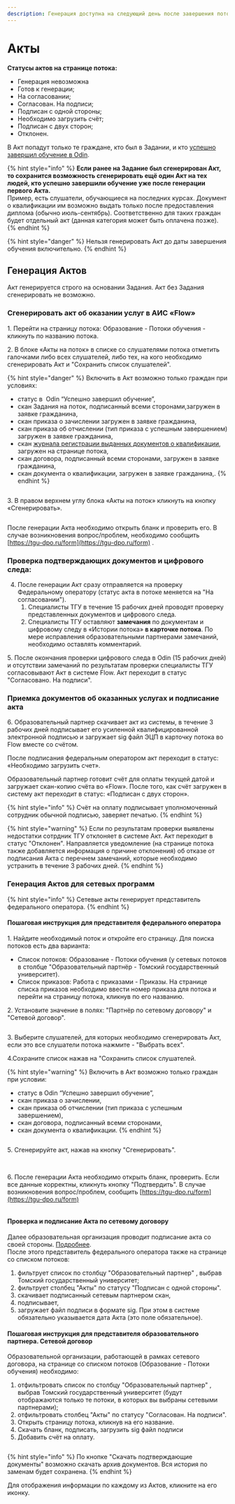 ```yaml
---
description: Генерация доступна на следующий день после завершения потока.
---
```


# Акты

**Статусы актов на странице потока:**

* Генерация невозможна
* Готов к генерации;
* На согласовании;
* Согласован. На подписи;
* Подписан с одной стороны;
* Необходимо загрузить счёт;
* Подписан с двух сторон;
* Отклонен.

В Акт попадут только те граждане, кто был в Задании, и кто [успешно завершил обучение в Odin](https://informa.gitbook.io/odin/instrukcii-po-rabote/dlya-administratorov/zavershenie-obucheniya-programm-sodeistviya-zanyatosti).

{% hint style="info" %}
**Если ранее на Задание был сгенерирован Акт, то сохранится  возможность сгенерировать ещё один Акт на тех людей, кто успешно завершили обучение уже после генерации первого Акта.** \
Пример, есть слушатели, обучающиеся на последних курсах. Документ о квалификации им возможно выдать только после предоставления диплома (обычно июль-сентябрь). Соответственно для таких граждан будет отдельный акт (данная категория может быть оплачена позже).&#x20;
{% endhint %}

{% hint style="danger" %}
Нельзя генерировать Акт до даты завершения обучения включительно.
{% endhint %}

## Генерация Актов &#x20;

Акт генерируется строго на основании Задания. Акт без Задания сгенерировать не возможно.

### Сгенерировать акт об оказании услуг в АИС «Flow»

1\. Перейти на страницу потока: Образование - Потоки обучения - кликнуть по названию потока.

2\. В блоке «Акты на поток» в списке со слушателями потока отметить галочками либо всех слушателей, либо тех, на кого необходимо сгенерировать Акт и "Сохранить список слушателей".

{% hint style="danger" %}
Включить в  Акт возможно только граждан при условиях:

* статус в  Odin “Успешно завершил обучение”,
* скан Задания на поток, подписанный всеми сторонами,загружен в заявке гражданина,
* скан приказа о зачислении загружен в заявке гражданина,
* скан приказа об отчислении (тип приказа с успешным завершением) загружен в заявке гражданина,
* скан [журнала регистрации выданных документов о квалификации](zhurnal-registracii.md), загружен на странице потока,
* скан договора, подписанный всеми сторонами, загружен в заявке гражданина,
* скан документа о квалификации, загружен в заявке гражданина,.
{% endhint %}

<figure><img src="../.gitbook/assets/image (8) (1).png" alt=""><figcaption></figcaption></figure>

3\. В правом верхнем углу блока «Акты на поток» кликнуть на кнопку «Сгенерировать».

<figure><img src="../.gitbook/assets/image (5) (2) (1).png" alt=""><figcaption></figcaption></figure>

После генерации Акта необходимо открыть бланк и проверить его. В случае возникновения вопрос/проблем, необходимо сообщить [https://tgu-dpo.ru/form](https://tgu-dpo.ru/form) .

### **Проверка подтверждающих документов и цифрового следа:**

4. После генерации Акт сразу отправляется на проверку Федеральному оператору (статус акта в потоке меняется на "На согласовании").
   1. Специалисты ТГУ в течение 15 рабочих дней проводят проверку представленных документов и цифрового следа.
   2. Специалисты ТГУ оставляют **замечания** по документам и цифровому следу в «Истории потока» **в карточке потока**. По мере исправления образовательными партнерами замечаний, необходимо оставлять комментарий.&#x20;

5\. После окончания проверки цифрового следа в Odin (15 рабочих дней) и отсутствии замечаний по результатам проверки специалисты ТГУ согласовывают Акт в системе Flow. Акт переходит в статус "Согласовано. На подписи".

### **Приемка документов об оказанных услугах и подписание акта**

6\. Образовательный партнер скачивает акт из системы, в течение 3 рабочих дней подписывает его усиленной квалифицированной электронной подписью и загружает sig файл ЭЦП в карточку потока во Flow вместе со счётом.&#x20;

После подписания федеральным оператором акт переходит в статус: «Необходимо загрузить счет».

Образовательный партнер готовит счёт для оплаты текущей датой и загружает скан-копию счёта во «Flow». После того, как счёт загружен в систему акт переходит в статус: «Подписан с двух сторон».

{% hint style="info" %}
Счёт на оплату подписывает уполномоченный сотрудник обычной подписью, заверяет печатью.
{% endhint %}

{% hint style="warning" %}
Если по результатам проверки выявлены недостатки сотрдник ТГУ отклоняет в системе Акт. Акт переходит в статус "Отклонен". Направляется уведомление (на странице потока также добавляется информация о причине отклонения) об отказе от подписания Акта с перечнем замечаний, которые необходимо устранить в течение 3 рабочих дней.
{% endhint %}

### Генерация Актов для сетевых программ

{% hint style="info" %}
Сетевые акты генерирует представитель федерального оператора.
{% endhint %}

#### Пошаговая инструкция для представителя федерального оператора

1\. Найдите необходимый поток и откройте его страницу. Для поиска потоков есть два варианта:

* Список потоков: Образование - Потоки обучения (у сетевых потоков в столбце "Образовательный партнёр  - Томский государственный университет).
* Список приказов: Работа с приказами - Приказы.  На странице списка приказов необходимо ввести номер приказа для потока и перейти на страницу потока, кликнув по его названию.&#x20;

2\. Установите значение в полях: "Партнёр по сетевому договору" и  "Сетевой договор".

<figure><img src="../.gitbook/assets/image (3) (1) (2) (1).png" alt=""><figcaption></figcaption></figure>

3\. Выберите слушателей, для которых необходимо сгенерировать Акт, если это все слушатели  потока нажмите - "Выбрать всех".&#x20;

4.Сохраните список нажав на "Сохранить список слушателей.&#x20;

{% hint style="warning" %}
Включить в  Акт возможно только граждан при условии:

* статус в  Odin “Успешно завершил обучение”,
* скан приказа о зачислении,
* скан приказа об отчислении (тип приказа с успешным завершением),
* скан договора, подписанный всеми сторонами,
* скан документа о квалификации.
{% endhint %}

<figure><img src="../.gitbook/assets/image (2) (2) (1).png" alt=""><figcaption></figcaption></figure>

5\. Сгенерируйте акт, нажав на кнопку "Сгенерировать".&#x20;

<figure><img src="../.gitbook/assets/image (1) (2) (1).png" alt=""><figcaption></figcaption></figure>

\
6\. После генерации Акта необходимо открыть бланк, проверить. Если все данные корректны, кликнуть кнопку "Подтвердить".  В случае возникновения вопрос/проблем, сообщить [https://tgu-dpo.ru/form](https://tgu-dpo.ru/form)

<figure><img src="../.gitbook/assets/image (82).png" alt=""><figcaption></figcaption></figure>

#### Проверка и подписание Акта по сетевому договору

Далее  образовательная организация проводит подписание акта со своей стороны. [Подробнее](https://informa.gitbook.io/flow-partner/potoki-obucheniya/akty#poshagovaya-instrukciya-dlya-predstavitelya-obrazovatelnogo-partnera).\
После этого представитель федерального оператора также на странице со списком потоков:

1. фильтрует список по столбцу "Образовательный партнер" , выбрав Томский государственный университет;&#x20;
2. фильтрует столбец "Акты" по статусу "Подписан с одной стороны".&#x20;
3. скачивает подписанный сетевым партнером скан,
4. подписывает,
5. загружает файл подписи в формате sig. При этом в системе обязательно указывается дата Акта (это поле обязательное).

#### Пошаговая инструкция для представителя образовательного партнера. Сетевой договор

Образовательной организации, работающей в рамках сетевого договора, на странице со списком потоков  (Образование - Потоки обучения) необходимо:

1. отфильтровать список по столбцу "Образовательный партнер" , выбрав Томский государственный университет (будут отображаются только те потоки, в которых вы выбраны сетевыми партнерами);&#x20;
2. отфильтровать столбец "Акты" по статусу "Согласован. На подписи".&#x20;
3. Открыть страницу потока, кликнув на его название.&#x20;
4. Скачать бланк, подписать, загрузить sig файл подписи
5. &#x20;Добавить счёт на оплату.

<img src="../.gitbook/assets/file.drawing.svg" alt="" class="gitbook-drawing">

{% hint style="info" %}
По кнопке "Скачать подтверждающие документы" возможно скачать архив документов. Вся история по заменам будет сохранена.
{% endhint %}

Для отображения информации по каждому из Актов, кликните на его иконку.

<figure><img src="../.gitbook/assets/image (1) (1) (3).png" alt=""><figcaption></figcaption></figure>

